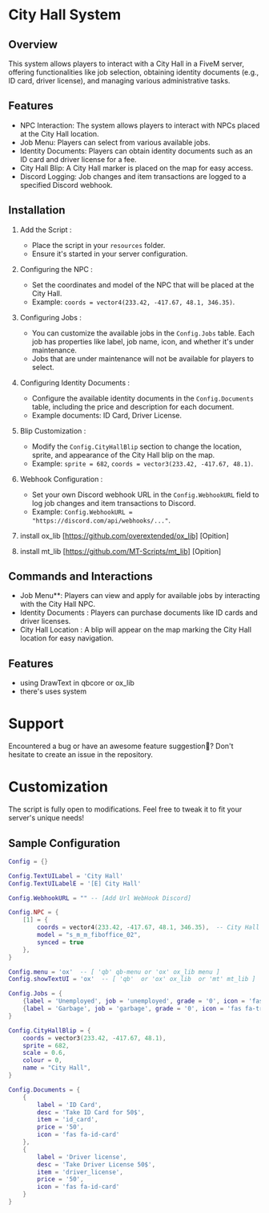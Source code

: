 # City Hall System

## Overview
This system allows players to interact with a City Hall in a FiveM server, offering functionalities like job selection, obtaining identity documents (e.g., ID card, driver license), and managing various administrative tasks.

## Features
- NPC Interaction: The system allows players to interact with NPCs placed at the City Hall location.
- Job Menu: Players can select from various available jobs.
- Identity Documents: Players can obtain identity documents such as an ID card and driver license for a fee.
- City Hall Blip: A City Hall marker is placed on the map for easy access.
- Discord Logging: Job changes and item transactions are logged to a specified Discord webhook.

## Installation

1. Add the Script : 
   - Place the script in your `resources` folder.
   - Ensure it's started in your server configuration.

2. Configuring the NPC :
   - Set the coordinates and model of the NPC that will be placed at the City Hall.
   - Example: `coords = vector4(233.42, -417.67, 48.1, 346.35)`.

3. Configuring Jobs :
   - You can customize the available jobs in the `Config.Jobs` table. Each job has properties like label, job name, icon, and whether it's under maintenance.
   - Jobs that are under maintenance will not be available for players to select.

4. Configuring Identity Documents :
   - Configure the available identity documents in the `Config.Documents` table, including the price and description for each document.
   - Example documents: ID Card, Driver License.

5. Blip Customization :
   - Modify the `Config.CityHallBlip` section to change the location, sprite, and appearance of the City Hall blip on the map.
   - Example: `sprite = 682`, `coords = vector3(233.42, -417.67, 48.1)`.

6. Webhook Configuration :
   - Set your own Discord webhook URL in the `Config.WebhookURL` field to log job changes and item transactions to Discord.
   - Example: `Config.WebhookURL = "https://discord.com/api/webhooks/..."`.

7. install ox_lib [https://github.com/overextended/ox_lib] [Opition]

8. install mt_lib [https://github.com/MT-Scripts/mt_lib] [Opition]


## Commands and Interactions
- Job Menu**: Players can view and apply for available jobs by interacting with the City Hall NPC.
- Identity Documents : Players can purchase documents like ID cards and driver licenses.
- City Hall Location : A blip will appear on the map marking the City Hall location for easy navigation.

##  Features
-  using DrawText in qbcore or ox_lib
-  there's uses system

#  Support
Encountered a bug  or have an awesome feature suggestion🌠? Don't hesitate to create an issue in the repository.

# Customization
The script is fully open to modifications. Feel free to tweak it to fit your server's unique needs! 

## Sample Configuration

```lua
Config = {}

Config.TextUILabel = 'City Hall' 
Config.TextUILabelE = '[E] City Hall' 

Config.WebhookURL = "" -- [Add Url WebHook Discord]

Config.NPC = {
    [1] = {
        coords = vector4(233.42, -417.67, 48.1, 346.35),  -- City Hall NPC location
        model = "s_m_m_fiboffice_02", 
        synced = true 
    },
}

Config.menu = 'ox'  -- [ 'qb' qb-menu or 'ox' ox_lib menu ]
Config.showTextUI = 'ox'  -- [ 'qb'  or 'ox' ox_lib  or 'mt' mt_lib ]

Config.Jobs = {
    {label = 'Unemployed', job = 'unemployed', grade = '0', icon = 'fas fa-broom', underMaintenance = false},  
    {label = 'Garbage', job = 'garbage', grade = '0', icon = 'fas fa-trash', underMaintenance = false},  
}

Config.CityHallBlip = {
    coords = vector3(233.42, -417.67, 48.1), 
    sprite = 682,
    scale = 0.6,  
    colour = 0,   
    name = "City Hall", 
}

Config.Documents = {
    {
        label = 'ID Card', 
        desc = 'Take ID Card for 50$', 
        item = 'id_card', 
        price = '50', 
        icon = 'fas fa-id-card'
    },
    {
        label = 'Driver license',
        desc = 'Take Driver License 50$',
        item = 'driver_license',
        price = '50',
        icon = 'fas fa-id-card'
    }
}
